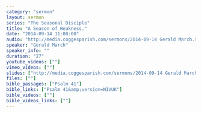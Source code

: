 ```yaml
---
category: "sermon"
layout: sermon
series: "The Seasonal Disciple"
title: "A Season of Weakness."
date: "2014-09-14 11:00:00"
audio: "http://media.coggesparish.com/sermons/2014-09-14 Gerald March.mp3"
speaker: "Gerald March"
speaker_info: ""
duration: "27"
youtube_videos: [""]
vimeo_videos: [""]
slides: ["http://media.coggesparish.com/sermons/2014-09-14 Gerald March.pdf"]
files: [""]
bible_passages: ["Psalm 41"]
bible_links: ["Psalm 41&amp;version=NIVUK"]
bible_videos: [""]
bible_videos_links: [""]
---
```

